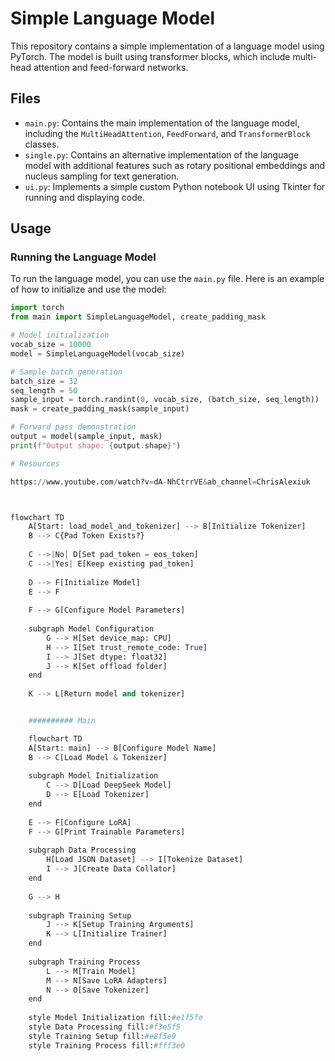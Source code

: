 
# Simple Language Model

This repository contains a simple implementation of a language model using PyTorch. The model is built using transformer blocks, which include multi-head attention and feed-forward networks.

## Files

- `main.py`: Contains the main implementation of the language model, including the `MultiHeadAttention`, `FeedForward`, and `TransformerBlock` classes.
- `single.py`: Contains an alternative implementation of the language model with additional features such as rotary positional embeddings and nucleus sampling for text generation.
- `ui.py`: Implements a simple custom Python notebook UI using Tkinter for running and displaying code.

## Usage

### Running the Language Model

To run the language model, you can use the `main.py` file. Here is an example of how to initialize and use the model:

```python
import torch
from main import SimpleLanguageModel, create_padding_mask

# Model initialization
vocab_size = 10000
model = SimpleLanguageModel(vocab_size)

# Sample batch generation
batch_size = 32
seq_length = 50
sample_input = torch.randint(0, vocab_size, (batch_size, seq_length))
mask = create_padding_mask(sample_input)

# Forward pass demonstration
output = model(sample_input, mask)
print(f"Output shape: {output.shape}")

# Resources 

https://www.youtube.com/watch?v=dA-NhCtrrVE&ab_channel=ChrisAlexiuk



flowchart TD
    A[Start: load_model_and_tokenizer] --> B[Initialize Tokenizer]
    B --> C{Pad Token Exists?}
    
    C -->|No| D[Set pad_token = eos_token]
    C -->|Yes| E[Keep existing pad_token]
    
    D --> F[Initialize Model]
    E --> F
    
    F --> G[Configure Model Parameters]
    
    subgraph Model Configuration
        G --> H[Set device_map: CPU]
        H --> I[Set trust_remote_code: True]
        I --> J[Set dtype: float32]
        J --> K[Set offload folder]
    end
    
    K --> L[Return model and tokenizer]


    ########## Main 

    flowchart TD
    A[Start: main] --> B[Configure Model Name]
    B --> C[Load Model & Tokenizer]
    
    subgraph Model Initialization
        C --> D[Load DeepSeek Model]
        D --> E[Load Tokenizer]
    end
    
    E --> F[Configure LoRA]
    F --> G[Print Trainable Parameters]
    
    subgraph Data Processing
        H[Load JSON Dataset] --> I[Tokenize Dataset]
        I --> J[Create Data Collator]
    end
    
    G --> H
    
    subgraph Training Setup
        J --> K[Setup Training Arguments]
        K --> L[Initialize Trainer]
    end
    
    subgraph Training Process
        L --> M[Train Model]
        M --> N[Save LoRA Adapters]
        N --> O[Save Tokenizer]
    end
    
    style Model Initialization fill:#e1f5fe
    style Data Processing fill:#f3e5f5
    style Training Setup fill:#e8f5e9
    style Training Process fill:#fff3e0